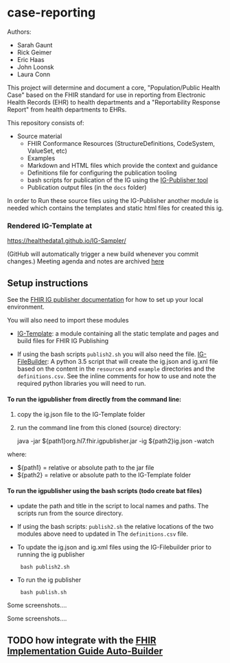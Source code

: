 # case-reporting

Authors:

- Sarah Gaunt
- Rick Geimer
- Eric Haas
- John Loonsk
- Laura Conn

This project will determine and document a core, "Population/Public Health Case" based on the FHIR standard for use in reporting from Electronic Health Records (EHR) to health departments and a "Reportability Response Report" from health departments to EHRs.

This repository consists of:

- Source material
  - FHIR Conformance Resources (StructureDefinitions, CodeSystem, ValueSet, etc)
  - Examples
  - Markdown and HTML files which provide the context and guidance
  - Definitions file for configuring the publication tooling
  - bash scripts for publication of the IG using the [IG-Publisher tool](http://wiki.hl7.org/index.php?title=IG_Publisher_Documentation)
  - Publication output files (in the `docs` folder)

In order to Run these source files using the IG-Publisher another module is needed which contains the templates and static html files for created this ig.

### Rendered IG-Template at

https://healthedata1.github.io/IG-Sampler/

(GitHub will automatically trigger a new build whenever you commit changes.)
Meeting agenda and notes are archived [here](https://github.com/argonautproject/scheduling/tree/master/meeting-notes)


## Setup instructions

See the [FHIR IG publisher documentation](http://wiki.hl7.org/index.php?title=IG_Publisher_Documentation)  for how to set up your local environment.

You will also need to import these modules

- [IG-Template](https://github.com/Healthedata1/IG-Template): a module containing all the static template and pages and build files for FHIR IG Publishing

- If using the bash scripts `publish2.sh` you will also need the file. [IG-FileBuilder](https://github.com/Healthedata1/FHIR-IGPub-filebuilder): A python 3.5 script that will create the ig.json and ig.xnl file based on the content in the `resources` and `example` directories and the `definitions.csv`.  See the inline comments for how to use and note the required python libraries you will need to run.

#### To run the igpublisher from directly from the command line:

1. copy the ig.json file to the IG-Template folder
1. run the command line from this cloned (source) directory:

      java -jar ${path1}org.hl7.fhir.igpublisher.jar -ig ${path2}ig.json -watch

where:
- ${path1} = relative or absolute path to the jar file
- ${path2} = relative or absolute path to the IG-Template folder

####  To run the igpublisher using the bash scripts (todo create bat files)

- update the path and title in the script to local names and paths.  The scripts run from the source directory.
- If using the bash scripts:  `publish2.sh` the relative locations of the two modules above need to updated in The `definitions.csv` file.
- To update the ig.json and ig.xml files using the IG-Filebuilder prior to running the ig publisher

       bash publish2.sh

- To run the ig publisher

       bash publish.sh

Some screenshots....

Some screenshots....

## TODO how integrate with the [FHIR Implementation Guide Auto-Builder](https://github.com/Healthedata1/auto-ig-builder)

